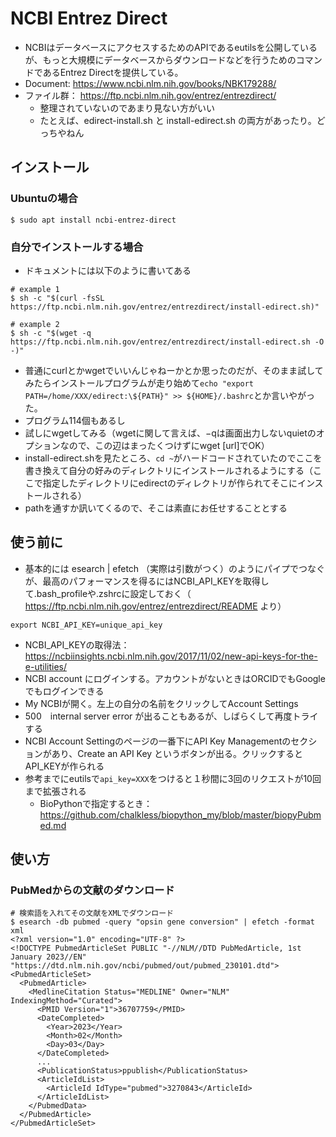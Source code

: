 # NCBI Entrez Direct
- NCBIはデータベースにアクセスするためのAPIであるeutilsを公開しているが、もっと大規模にデータベースからダウンロードなどを行うためのコマンドであるEntrez Directを提供している。
- Document: https://www.ncbi.nlm.nih.gov/books/NBK179288/
- ファイル群： https://ftp.ncbi.nlm.nih.gov/entrez/entrezdirect/
  - 整理されていないのであまり見ない方がいい
  - たとえば、edirect-install.sh と install-edirect.sh の両方があったり。どっちやねん

## インストール
### Ubuntuの場合
```
$ sudo apt install ncbi-entrez-direct
```

### 自分でインストールする場合
- ドキュメントには以下のように書いてある
```
# example 1
$ sh -c "$(curl -fsSL https://ftp.ncbi.nlm.nih.gov/entrez/entrezdirect/install-edirect.sh)"
```
```
# example 2
$ sh -c "$(wget -q https://ftp.ncbi.nlm.nih.gov/entrez/entrezdirect/install-edirect.sh -O -)"
```
- 普通にcurlとかwgetでいいんじゃねーかとか思ったのだが、そのまま試してみたらインストールプログラムが走り始めて`echo "export PATH=/home/XXX/edirect:\${PATH}" >> ${HOME}/.bashrc`とか言いやがった。
- プログラム114個もあるし
- 試しにwgetしてみる（wgetに関して言えば、−qは画面出力しないquietのオプションなので、この辺はまったくつけずにwget [url]でOK）
- install-edirect.shを見たところ、`cd ~`がハードコードされていたのでここを書き換えて自分の好みのディレクトリにインストールされるようにする（ここで指定したディレクトリにedirectのディレクトリが作られてそこにインストールされる）
- pathを通すか訊いてくるので、そこは素直にお任せすることとする

## 使う前に
- 基本的には esearch | efetch （実際は引数がつく）のようにパイプでつなぐが、最高のパフォーマンスを得るにはNCBI_API_KEYを取得して.bash_profileや.zshrcに設定しておく（ https://ftp.ncbi.nlm.nih.gov/entrez/entrezdirect/README より）
```
export NCBI_API_KEY=unique_api_key
```
- NCBI_API_KEYの取得法： https://ncbiinsights.ncbi.nlm.nih.gov/2017/11/02/new-api-keys-for-the-e-utilities/
- NCBI account にログインする。アカウントがないときはORCIDでもGoogleでもログインできる
- My NCBIが開く。左上の自分の名前をクリックしてAccount Settings
- 500　internal server error が出ることもあるが、しばらくして再度トライする
- NCBI Account Settingのページの一番下にAPI Key Managementのセクションがあり、Create an API Key というボタンが出る。クリックするとAPI_KEYが作られる
- 参考までにeutilsで`api_key=XXX`をつけると１秒間に3回のリクエストが10回まで拡張される
  - BioPythonで指定するとき：https://github.com/chalkless/biopython_my/blob/master/biopyPubmed.md

## 使い方
### PubMedからの文献のダウンロード
```
# 検索語を入れてその文献をXMLでダウンロード
$ esearch -db pubmed -query "opsin gene conversion" | efetch -format xml
<?xml version="1.0" encoding="UTF-8" ?>
<!DOCTYPE PubmedArticleSet PUBLIC "-//NLM//DTD PubMedArticle, 1st January 2023//EN" "https://dtd.nlm.nih.gov/ncbi/pubmed/out/pubmed_230101.dtd">
<PubmedArticleSet>
  <PubmedArticle>
    <MedlineCitation Status="MEDLINE" Owner="NLM" IndexingMethod="Curated">
      <PMID Version="1">36707759</PMID>
      <DateCompleted>
        <Year>2023</Year>
        <Month>02</Month>
        <Day>03</Day>
      </DateCompleted>
      ...
      <PublicationStatus>ppublish</PublicationStatus>
      <ArticleIdList>
        <ArticleId IdType="pubmed">3270843</ArticleId>
      </ArticleIdList>
    </PubmedData>
  </PubmedArticle>
</PubmedArticleSet>
```
